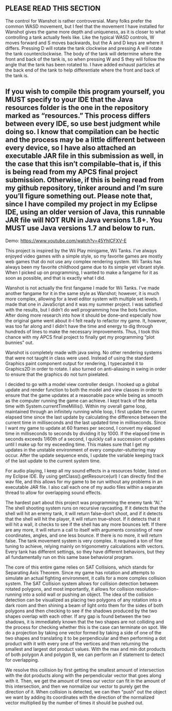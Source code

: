 PLEASE READ THIS SECTION
------------------------
The control for Wanshot is rather controversial. Many folks prefer the common WASD movement, but I feel that the movement I have installed for Wanshot gives the game more depth and uniqueness, as it is closer to what controlling a tank actually feels like. Like the typical WASD controls, W moves forward and S moves backwards, but the A and D keys are where it differs. Pressing D will rotate the tank clockwise and pressing A will rotate the tank counterclockwise. The body of the tank will determine where the front and back of the tank is, so when pressing W and S they will follow the angle that the tank has been rotated to. I have added exhaust particles at the back end of the tank to help differentiate where the front and back of the tank is.

If you wish to compile this program yourself, you MUST specify to your IDE that the Java resources folder is the one in the repository marked as “resources.” This process differs between every IDE, so use best judgment while doing so. I know that compilation can be hectic and the process may be a little different between every device, so I have also attached an executable JAR file in this submission as well, in the case that this isn’t compilable–that is, if this is being read from my APCS final project submission. Otherwise, if this is being read from my github repository, tinker around and I’m sure you’ll figure something out. Please note that, since I have compiled my project in my Eclipse IDE, using an older version of Java, this runnable JAR file will NOT RUN in Java versions 1.8+. You MUST use Java versions 1.7 and below to run.
------------------------

Demo: https://www.youtube.com/watch?v=45YhlCFXV-E

This project is inspired by the Wii Play minigame, Wii Tanks. I’ve always enjoyed video games with a simple style, so my favorite games are mostly web games that do not use any complex rendering system. Wii Tanks has always been my favorite childhood game due to its simple yet vibrant style. When I picked up on programming, I wanted to make a fangame for it as soon as possible, and that is exactly what I did.

Wanshot is not actually the first fangame I made for Wii Tanks. I’ve made another fangame for it in the same style as Wanshot; however, it is much more complex, allowing for a level editor system with multiple set levels. I made that one in JavaScript and it was my summer project. I was satisfied with the results, but I didn’t do well programming how the bots function. After doing more research into how it should be done–and especially how the original game went about it–I felt ready to refactor my game. It, however, was too far along and I didn’t have the time and energy to dig through hundreds of lines to make the necessary improvements. Thus, I took this chance with my APCS final project to finally get my programming “plot bunnies” out.

Wanshot is completely made with java swing. No other rendering systems that were not taught in class were used. Instead of using the standard Graphics paint component output for rendering, I typecasted it to Graphics2D in order to rotate. I also turned on anti-aliasing in swing in order to ensure that the graphics do not turn pixelated.

I decided to go with a model view controller design. I hooked up a global update and render function to both the model and view classes in order to ensure that the game updates at a reasonable pace while being as smooth as the computer running the game can achieve. I kept track of the delta time with System.currentTimeMillis(). Within my overall game loop, maintained through an infinitely running while loop, I first update the current elapsed time since the last update by calculating the difference between the current time in milliseconds and the last updated time in milliseconds. Since I want my game to update at 60 frames per second, I convert my elapsed time in milliseconds to seconds by dividing it by 1000. If the elapsed time in seconds exceeds 1/60th of a second, I quickly call a succession of updates until I make up for my exceeding time. This makes sure that I get my updates in the unstable environment of every computer–stuttering may occur. After the update sequence ends, I update the variable keeping track of the last update to the current system time.

For audio playing, I keep all my sound effects in a resources folder, listed on my Eclipse IDE. By using getClass().getResource(url) I can directly find the wav file, and this allows for my game to be run without any problems in an executable JAR file. I also call each one of my audio files within a separate thread to allow for overlapping sound effects.

The hardest part about this project was programming the enemy tank “AI.” The shell shooting system runs on recursive raycasting. If it detects that the shell will hit an enemy tank, it will return false–don’t shoot, and if it detects that the shell will hit the player, it will return true–shoot. If it detects that it will hit a wall, it checks to see if the shell has any more bounces left. If there are any more, it will return a call to itself with arguments consisting of new coordinates, angles, and one less bounce. If there is no more, it will return false. The tank movement system is very complex. It required a ton of fine tuning to achieve, relying mainly on trigonometry calculations with vectors. Every tank has different settings, so they have different behaviors, but they all fundamentally run on this same base behavioral program.

The core of this entire game relies on SAT Collisions, which stands for Separating Axis Theorem. Since my game has rotation and attempts to simulate an actual fighting environment, it calls for a more complex collision system. The SAT Collision system allows for collision detection between rotated polygons, and most importantly, it allows for collision resolution–running into a solid wall or pushing an object. The idea of the collision detection can be visualized as placing two polygons of any rotation into a dark room and then shining a beam of light onto them for the sides of both polygons and then checking to see if the shadows produced by the two shapes overlap with each other. If any gap is found between the two shadows, it is immediately known that the two shapes are not colliding and the process for checking whether this is the case can terminate on spot. We do a projection by taking one vector formed by taking a side of one of the two shapes and translating it to be perpendicular and then performing a dot product with it with every one of the vertices and then returning the smallest and largest dot product values. With the max and min dot products of both polygon A and polygon B, we can perform an if statement to detect for overlapping.

We resolve this collision by first getting the smallest amount of intersection with the dot products along with the perpendicular vector that goes along with it. Then, we get the amount of times our vector can fit in the amount of this intersection, and then we normalize our vector to purely get the direction of it. When collision is detected, we can then “push” out the object we want by adding its coordinates with the direction of the normalized vector multiplied by the number of times it should be pushed out.
